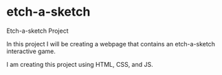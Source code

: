 # etch-a-sketch
Etch-a-sketch Project 

In this project I will be creating a webpage that contains an etch-a-sketch interactive game. 

I am creating this project using HTML, CSS, and JS. 
